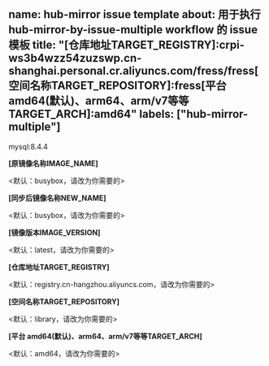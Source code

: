 name: hub-mirror issue template
about: 用于执行 hub-mirror-by-issue-multiple workflow 的 issue 模板
title: "[仓库地址TARGET_REGISTRY]:crpi-ws3b4wzz54zuzswp.cn-shanghai.personal.cr.aliyuncs.com/fress/fress[空间名称TARGET_REPOSITORY]:fress[平台 amd64(默认)、arm64、arm/v7等等TARGET_ARCH]:amd64"
labels: ["hub-mirror-multiple"]
------------------------------
mysql:8.4.4 
 
**[原镜像名称IMAGE_NAME]**
 
<默认：busybox，请改为你需要的>
 
**[同步后镜像名称NEW_NAME]**
 
<默认：busybox，请改为你需要的>
 
**[镜像版本IMAGE_VERSION]**
 
<默认：latest，请改为你需要的>
 
**[仓库地址TARGET_REGISTRY]**
 
<默认：registry.cn-hangzhou.aliyuncs.com，请改为你需要的>
 
**[空间名称TARGET_REPOSITORY]**
 
<默认：library，请改为你需要的>
 
**[平台 amd64(默认)、arm64、arm/v7等等TARGET_ARCH]**
 
<默认：amd64，请改为你需要的>
